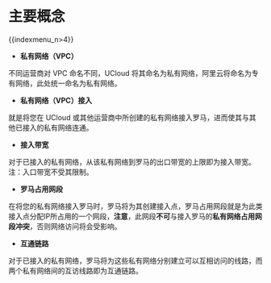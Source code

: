# 主要概念

{{indexmenu_n>4}}

- **私有网络（VPC）**

不同运营商对 VPC 命名不同，UCloud 将其命名为私有网络，阿里云将命名为专有网络，此处统一命名为私有网络。

- **私有网络（VPC）接入**

就是将您在 UCloud 或其他运营商中所创建的私有网络接入罗马，进而使其与其他已接入的私有网络连通。

- **接入带宽**

对于已接入的私有网络，从该私有网络到罗马的出口带宽的上限即为接入带宽。注：入口带宽不受其限制。

- **罗马占用网段**

在将您的私有网络接入罗马时，罗马将为其创建接入点，罗马占用网段就是为此类接入点分配IP所占用的一个网段，**注意**，此网段**不可**与接入罗马的**私有网络占用网段冲突**，否则网络访问将会受影响。

- **互通链路**

对于已接入的私有网络，罗马将为这些私有网络分别建立可以互相访问的线路，而两个私有网络间的互访线路即为互通链路。
